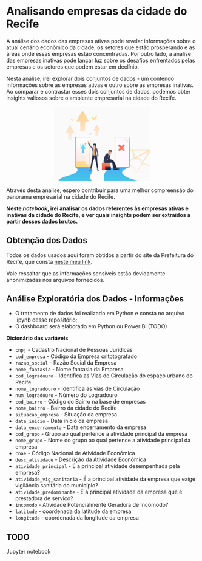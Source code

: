 # Analisando empresas da cidade do Recife

A análise dos dados das empresas ativas pode revelar informações sobre o atual cenário econômico da cidade, os setores que estão prosperando e as áreas onde essas empresas estão concentradas. Por outro lado, a análise das empresas inativas pode lançar luz sobre os desafios enfrentados pelas empresas e os setores que podem estar em declínio.

Nesta análise, irei explorar dois conjuntos de dados - um contendo informações sobre as empresas ativas e outro sobre as empresas inativas. Ao comparar e contrastar esses dois conjuntos de dados, podemos obter insights valiosos sobre o ambiente empresarial na cidade do Recife.

<center><img alt="Colaboratory logo" width="50%" src="https://raw.githubusercontent.com/ViniciusRaony/analisando-dados-empresas-recife/main/images/img_introducao.jpg"></center>

Através desta análise, espero contribuir para uma melhor compreensão do panorama empresarial na cidade do Recife.

**Neste *notebook*, irei analisar os dados referentes às empresas ativas e inativas da cidade do Recife, e ver quais insights podem ser extraídos a partir desses dados brutos.**

## Obtenção dos Dados

Todos os dados usados aqui foram obtidos a partir do site da Prefeitura do Recife, que consta [neste meu link](http://dados.recife.pe.gov.br/dataset/empresas-da-cidade-do-recife). 

Vale ressaltar que as informações sensíveis estão devidamente anonimizadas nos arquivos fornecidos.

## Análise Exploratória dos Dados - Informações

- O tratamento de dados foi realizado em Python e consta no arquivo .ipynb desse repositório;
- O dashboard será elaborado em Python ou Power Bi (TODO)

**Dicionário das variáveis**

* `cnpj` - Cadastro Nacional de Pessoas Jurídicas
* `cod_empresa` - Código da Empresa critptografado
* `razao_social` - Razão Social da Empresa
* `nome_fantasia` - Nome fantasia da Empresa
* `cod_logradouro` - Identifica as Vias de Circulação do espaço urbano do Recife
* `nome_logradouro` - Identifica as vias de Circulação
* `num_logradouro` - Número do Logradouro
* `cod_bairro` - Código do Bairro na base de empresas
* `nome_bairro` - Bairro da cidade do Recife
* `situacao_empresa` - Situação da empresa
* `data_inicio` - Data inicio da empresa
* `data_encerramento` - Data encerramento da empresa
* `cod_grupo` - Grupo ao qual pertence a atividade principal da empresa
* `nome_grupo` - Nome do grupo ao qual pertence a atividade principal da empresa
* `cnae` - Código Nacional de Atividade Econômica
* `desc_atividade` - Descrição da Atividade Econômica
* `atividade_principal` - É a principal atividade desempenhada pela empresa?
* `atividade_vig_sanitaria` - É a principal atividade da empresa que exige vigilância sanitária do município?
* `atividade_predominante` - É a principal atividade da empresa que é prestadora de serviço?
* `incomodo` - Atividade Potencialmente Geradora de Incômodo?
* `latitude` - coordenada da latitude da empresa
* `longitude` - coordenada da longitude da empresa

## TODO ##
Jupyter notebook
